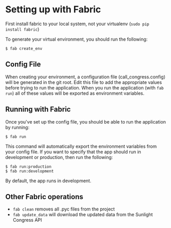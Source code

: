 # Setting up with Fabric

First install fabric to your local system, not your virtualenv (`sudo pip install fabric`)

To generate your virtual environment, you should run the following: 

    $ fab create_env

## Config File

When creating your environment, a configuration file (call_congress.config) will be generated in the git root. Edit this file to add the appropriate values before trying to run the application. When you run the application (with `fab run`) all of these values will be exported as environment variables.

## Running with Fabric 

Once you've set up the config file, you should be able to run the application by running:

    $ fab run

This command will automatically export the environment variables from your config file. If you want to specify that the app should run in development or production, then run the following:

    $ fab run:production
    $ fab run:development

By default, the app runs in development.

## Other Fabric operations

- `fab clean` removes all .pyc files from the project
- `fab update_data` will download the updated data from the Sunlight Congress API
